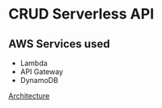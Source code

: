# CRUD Serverless API

## AWS Services used
- Lambda
- API Gateway
- DynamoDB

[Architecture](./aws-architecture.png)